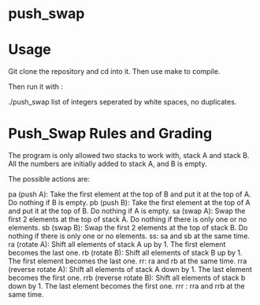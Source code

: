 # push_swap

# Usage

Git clone the repository and cd into it. Then use make to compile.

Then run it with :

./push_swap <numbers>
list of integers seperated by white spaces, no duplicates.

# Push_Swap Rules and Grading
The program is only allowed two stacks to work with, stack A and stack B. All the numbers are initially added to stack A, and B is empty.

The possible actions are:

pa (push A): Take the first element at the top of B and put it at the top of A. Do nothing if B is empty.
pb (push B): Take the first element at the top of A and put it at the top of B. Do nothing if A is empty.
sa (swap A): Swap the first 2 elements at the top of stack A. Do nothing if there is only one or no elements.
sb (swap B): Swap the first 2 elements at the top of stack B. Do nothing if there is only one or no elements.
ss: sa and sb at the same time.
ra (rotate A): Shift all elements of stack A up by 1. The first element becomes the last one.
rb (rotate B): Shift all elements of stack B up by 1. The first element becomes the last one.
rr: ra and rb at the same time.
rra (reverse rotate A): Shift all elements of stack A down by 1. The last element becomes the first one.
rrb (reverse rotate B): Shift all elements of stack b down by 1. The last element becomes the first one.
rrr : rra and rrb at the same time.
